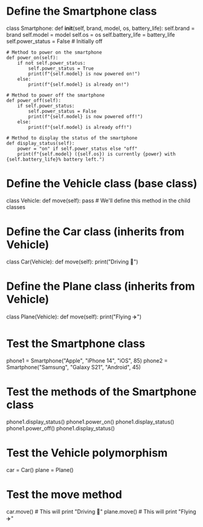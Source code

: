 # Define the Smartphone class
class Smartphone:
    def __init__(self, brand, model, os, battery_life):
        self.brand = brand
        self.model = model
        self.os = os
        self.battery_life = battery_life
        self.power_status = False  # Initially off

    # Method to power on the smartphone
    def power_on(self):
        if not self.power_status:
            self.power_status = True
            print(f"{self.model} is now powered on!")
        else:
            print(f"{self.model} is already on!")

    # Method to power off the smartphone
    def power_off(self):
        if self.power_status:
            self.power_status = False
            print(f"{self.model} is now powered off!")
        else:
            print(f"{self.model} is already off!")

    # Method to display the status of the smartphone
    def display_status(self):
        power = "on" if self.power_status else "off"
        print(f"{self.model} ({self.os}) is currently {power} with {self.battery_life}% battery left.")

# Define the Vehicle class (base class)
class Vehicle:
    def move(self):
        pass  # We'll define this method in the child classes

# Define the Car class (inherits from Vehicle)
class Car(Vehicle):
    def move(self):
        print("Driving 🚗")

# Define the Plane class (inherits from Vehicle)
class Plane(Vehicle):
    def move(self):
        print("Flying ✈️")

# Test the Smartphone class
phone1 = Smartphone("Apple", "iPhone 14", "iOS", 85)
phone2 = Smartphone("Samsung", "Galaxy S21", "Android", 45)

# Test the methods of the Smartphone class
phone1.display_status()
phone1.power_on()
phone1.display_status()
phone1.power_off()
phone1.display_status()

# Test the Vehicle polymorphism
car = Car()
plane = Plane()

# Test the move method
car.move()   # This will print "Driving 🚗"
plane.move() # This will print "Flying ✈️"
